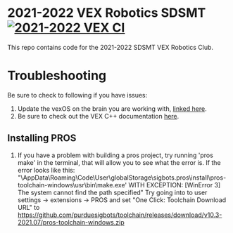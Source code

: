 # 2021-2022 VEX Robotics SDSMT [![2021-2022 VEX CI](https://github.com/VEX-Robotics-SDSMT/VEXU2021-2022/actions/workflows/ci-pipeline.yml/badge.svg)](https://github.com/VEX-Robotics-SDSMT/VEXU2021-2022/actions/workflows/ci-pipeline.yml)

This repo contains code for the 2021-2022 SDSMT VEX Robotics Club.

# Troubleshooting

Be sure to check to following if you have issues:

1. Update the vexOS on the brain you are working with, [linked here](https://www.vexrobotics.com/v5/products/firmware).
2. Be sure to check out the VEX C++ documentation [here](https://api.vexcode.cloud/v5/).

## Installing PROS
 1. If you have a problem with building a pros project, try running 'pros make' in the terminal, that will allow you to see what the error is. If the error looks like this: "\AppData\Roaming\Code\User\globalStorage\sigbots.pros\install\pros-toolchain-windows\usr\bin\make.exe' WITH EXCEPTION: [WinError 3] The system cannot find the path specified" Try going into to user settings -> extensions -> PROS and set "One Click: Toolchain Download URL" to https://github.com/purduesigbots/toolchain/releases/download/v10.3-2021.07/pros-toolchain-windows.zip
